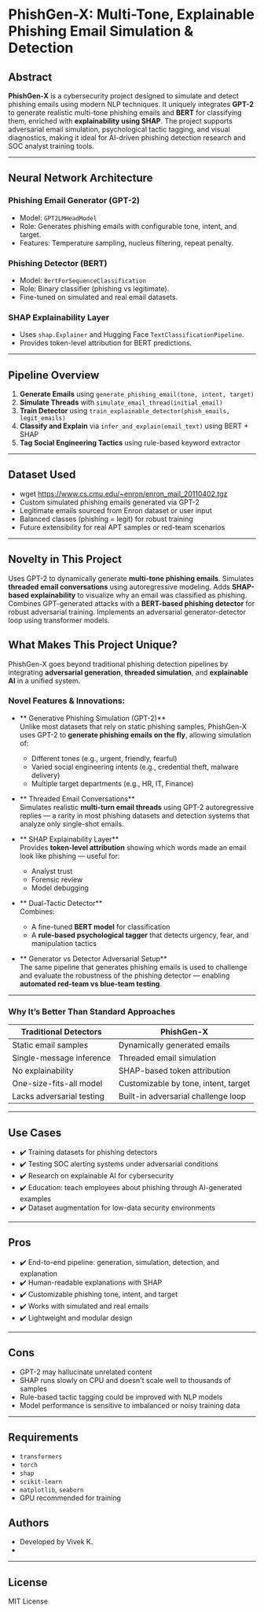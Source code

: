#  PhishGen-X: Multi-Tone, Explainable Phishing Email Simulation & Detection

##  Abstract

**PhishGen-X** is a cybersecurity project designed to simulate and detect phishing emails using modern NLP techniques. It uniquely integrates **GPT-2** to generate realistic multi-tone phishing emails and **BERT** for classifying them, enriched with **explainability using SHAP**. The project supports adversarial email simulation, psychological tactic tagging, and visual diagnostics, making it ideal for AI-driven phishing detection research and SOC analyst training tools.

---

##  Neural Network Architecture

###  Phishing Email Generator (GPT-2)
- Model: `GPT2LMHeadModel`
- Role: Generates phishing emails with configurable tone, intent, and target.
- Features: Temperature sampling, nucleus filtering, repeat penalty.

###  Phishing Detector (BERT)
- Model: `BertForSequenceClassification`
- Role: Binary classifier (phishing vs legitimate).
- Fine-tuned on simulated and real email datasets.

###  SHAP Explainability Layer
- Uses `shap.Explainer` and Hugging Face `TextClassificationPipeline`.
- Provides token-level attribution for BERT predictions.

---

##  Pipeline Overview

1. **Generate Emails** using `generate_phishing_email(tone, intent, target)`
2. **Simulate Threads** with `simulate_email_thread(initial_email)`
3. **Train Detector** using `train_explainable_detector(phish_emails, legit_emails)`
4. **Classify and Explain** via `infer_and_explain(email_text)` using BERT + SHAP
5. **Tag Social Engineering Tactics** using rule-based keyword extractor

---

## Dataset Used

-  wget https://www.cs.cmu.edu/~enron/enron_mail_20110402.tgz 
-  Custom simulated phishing emails generated via GPT-2
-  Legitimate emails sourced from Enron dataset or user input
-  Balanced classes (phishing = legit) for robust training
-  Future extensibility for real APT samples or red-team scenarios

---

##  Novelty in This Project

 Uses GPT-2 to dynamically generate **multi-tone phishing emails**.
 Simulates **threaded email conversations** using autoregressive modeling.
 Adds **SHAP-based explainability** to visualize why an email was classified as phishing.
 Combines GPT-generated attacks with a **BERT-based phishing detector** for robust adversarial training.
 Implements an adversarial generator-detector loop using transformer models.



##  What Makes This Project Unique?

PhishGen-X goes beyond traditional phishing detection pipelines by integrating **adversarial generation**, **threaded simulation**, and **explainable AI** in a unified system.

### Novel Features & Innovations:

- ** Generative Phishing Simulation (GPT-2)**  
  Unlike most datasets that rely on static phishing samples, PhishGen-X uses GPT-2 to **generate phishing emails on the fly**, allowing simulation of:
  - Different tones (e.g., urgent, friendly, fearful)
  - Varied social engineering intents (e.g., credential theft, malware delivery)
  - Multiple target departments (e.g., HR, IT, Finance)

- ** Threaded Email Conversations**  
  Simulates realistic **multi-turn email threads** using GPT-2 autoregressive replies — a rarity in most phishing datasets and detection systems that analyze only single-shot emails.

- ** SHAP Explainability Layer**  
  Provides **token-level attribution** showing which words made an email look like phishing — useful for:
  - Analyst trust
  - Forensic review
  - Model debugging

- ** Dual-Tactic Detector**  
  Combines:
  - A fine-tuned **BERT model** for classification
  - A **rule-based psychological tagger** that detects urgency, fear, and manipulation tactics
  
- ** Generator vs Detector Adversarial Setup**  
  The same pipeline that generates phishing emails is used to challenge and evaluate the robustness of the phishing detector — enabling **automated red-team vs blue-team testing**.

---

###  Why It’s Better Than Standard Approaches

| Traditional Detectors         | PhishGen-X                          |
|------------------------------|-------------------------------------|
| Static email samples          | Dynamically generated emails       |
| Single-message inference      | Threaded email simulation          |
| No explainability             | SHAP-based token attribution       |
| One-size-fits-all model       | Customizable by tone, intent, target |
| Lacks adversarial testing     | Built-in adversarial challenge loop |

---

##  Use Cases

- ✔️ Training datasets for phishing detectors
- ✔️ Testing SOC alerting systems under adversarial conditions
- ✔️ Research on explainable AI for cybersecurity
- ✔️ Education: teach employees about phishing through AI-generated examples
- ✔️ Dataset augmentation for low-data security environments

---

##  Pros

- ✔️ End-to-end pipeline: generation, simulation, detection, and explanation
- ✔️ Human-readable explanations with SHAP
- ✔️ Customizable phishing tone, intent, and target
- ✔️ Works with simulated and real emails
- ✔️ Lightweight and modular design

---

##  Cons

-  GPT-2 may hallucinate unrelated content
-  SHAP runs slowly on CPU and doesn't scale well to thousands of samples
-  Rule-based tactic tagging could be improved with NLP models
-  Model performance is sensitive to imbalanced or noisy training data

---

##  Requirements

- `transformers`
- `torch`
- `shap`
- `scikit-learn`
- `matplotlib`, `seaborn`
- GPU recommended for training


## Authors

- Developed by Vivek K.  
- 

---

##  License

MIT License
